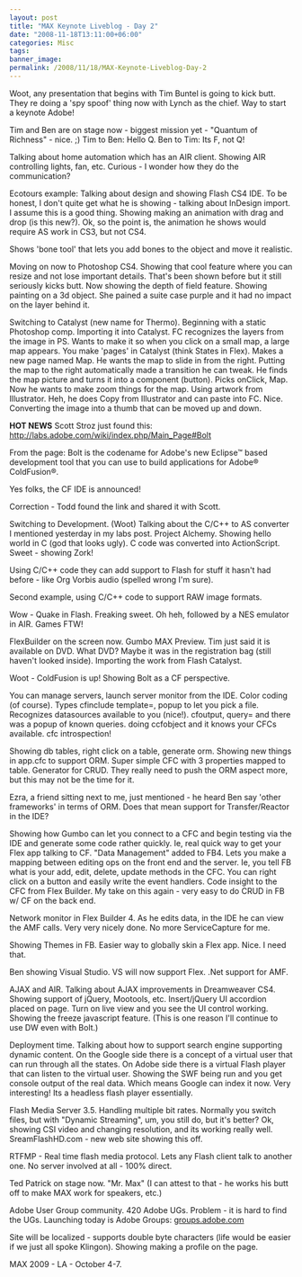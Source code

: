 ```yaml
---
layout: post
title: "MAX Keynote Liveblog - Day 2"
date: "2008-11-18T13:11:00+06:00"
categories: Misc 
tags: 
banner_image: 
permalink: /2008/11/18/MAX-Keynote-Liveblog-Day-2
---
```


Woot, any presentation that begins with Tim Buntel is going to kick butt. They re doing a 'spy spoof' thing now with Lynch as the chief. Way to start a keynote Adobe!
<!--more-->
Tim and Ben are on stage now - biggest mission yet - "Quantum of Richness" - nice. ;) Tim to Ben: Hello Q. Ben to Tim: Its F, not Q! 

Talking about home automation which has an AIR client. Showing AIR controlling lights, fan, etc. Curious - I wonder how they do the communication? 

Ecotours example: Talking about design and showing Flash CS4 IDE. To be honest, I don't quite get what he is showing - talking about InDesign import. I assume this is a good thing. Showing making an animation with drag and drop (is this new?). Ok, so the point is, the animation he shows would require AS work in CS3, but not CS4.

Shows 'bone tool' that lets you add bones to the object and move it realistic.

Moving on now to Photoshop CS4. Showing that cool feature where you can resize and not lose important details. That's been shown before but it still seriously kicks butt. Now showing the depth of field feature. Showing painting on a 3d object. She pained a suite case purple and it had no impact on the layer behind it.

Switching to Catalyst (new name for Thermo). Beginning with a static Photoshop comp. Importing it into Catalyst. FC recognizes the layers from the image in PS. Wants to make it so when you click on a small map, a large map appears. You make 'pages' in Catalyst (think States in Flex). Makes a new page named Map. He wants the map to slide in from the right. Putting the map to the right automatically made a transition he can tweak. He finds the map picture and turns it into a component (button). Picks onClick, Map. Now he wants to make zoom things for the map. Using artwork from Illustrator. Heh, he does Copy from Illustrator and can paste into FC. Nice. Converting the image into a thumb that can be moved up and down.

<b>HOT NEWS</b> Scott Stroz just found this: <a href="http://labs.adobe.com/wiki/index.php/Main_Page#Bolt">http://labs.adobe.com/wiki/index.php/Main_Page#Bolt</a>

From the page: Bolt is the codename for Adobe's new Eclipse™ based development tool that you can use to build applications for Adobe® ColdFusion®. 

Yes folks, the CF IDE is announced!

Correction - Todd found the link and shared it with Scott.

Switching to Development. (Woot) Talking about the C/C++ to AS converter I mentioned yesterday in my labs post. Project Alchemy. Showing hello world in C (god that looks ugly). C code was converted into ActionScript. Sweet - showing Zork!

Using C/C++ code they can add support to Flash for stuff it hasn't had before - like Org Vorbis audio (spelled wrong I'm sure).

Second example, using C/C++ code to support RAW image formats.

Wow - Quake in Flash. Freaking sweet. Oh heh, followed by a NES emulator in AIR. Games FTW!

FlexBuilder on the screen now. Gumbo MAX Preview. Tim just said it is available on DVD. What DVD? Maybe it was in the registration bag (still haven't looked inside). Importing the work from Flash Catalyst. 

Woot - ColdFusion is up! Showing Bolt as a CF perspective.

You can manage servers, launch server monitor from the IDE. Color coding (of course). Types cfinclude template=, popup to let you pick a file. Recognizes datasources available to you (nice!). cfoutput, query= and there was a popup of known queries. doing ccfobject and it knows your CFCs available. cfc introspection!

Showing db tables, right click on a table, generate orm. Showing new things in app.cfc to support ORM. Super simple CFC with 3 properties mapped to table. Generator for CRUD. They really need to push the ORM aspect more, but this may not be the time for it.

Ezra, a friend sitting next to me, just mentioned - he heard Ben say 'other frameworks' in terms of ORM. Does that mean support for Transfer/Reactor in the IDE?

Showing how Gumbo can let you connect to a CFC and begin testing via the IDE and generate some code rather quickly. Ie, real quick way to get your Flex app talking to CF. "Data Management" added to FB4. Lets you make a mapping between editing ops on the front end and the server. Ie, you tell FB what is your add, edit, delete, update methods in the CFC. You can right click on a button and easily write the event handlers. Code insight to the CFC from Flex Builder. My take on this again - very easy to do CRUD in FB w/ CF on the back end.

Network monitor in Flex Builder 4. As he edits data, in the IDE he can view the AMF calls. Very very nicely done. No more ServiceCapture for me.

Showing Themes in FB. Easier way to globally skin a Flex app. Nice. I need that. 

Ben showing Visual Studio. VS will now support Flex. .Net support for AMF.

AJAX and AIR. Talking about AJAX improvements in Dreamweaver CS4. Showing support of jQuery, Mootools, etc. Insert/jQuery UI accordion placed on page. Turn on live view and you see the UI control working. Showing the freeze javascript feature. (This is one reason I'll continue to use DW even with Bolt.) 

Deployment time. Talking about how to support search engine supporting dynamic content. On the Google side there is a concept of a virtual user that can run through all the states. On Adobe side there is a virtual Flash player that can listen to the virtual user. Showing the SWF being run and you get console output of the real data. Which means Google can index it now. Very interesting! Its a headless flash player essentially.

Flash Media Server 3.5. Handling multiple bit rates. Normally you switch files, but with "Dynamic Streaming", um, you still do, but it's better? Ok, showing CSI video and changing resolution, and its working really well. SreamFlashHD.com - new web site showing this off.

RTFMP - Real time flash media protocol. Lets any Flash client talk to another one. No server involved at all - 100% direct.

Ted Patrick on stage now. "Mr. Max" (I can attest to that - he works his butt off to make MAX work for speakers, etc.)

Adobe User Group community. 420 Adobe UGs. Problem - it is hard to find the UGs. Launching today is Adobe Groups: <a href="http://groups.adobe.com">groups.adobe.com</a>

Site will be localized - supports double byte characters (life would be easier if we just all spoke Klingon). Showing making a profile on the page.

MAX 2009 - LA - October 4-7.